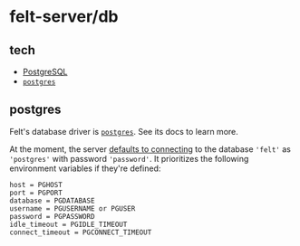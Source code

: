 # felt-server/db

## tech

- [PostgreSQL](https://www.postgresql.org)
- [`postgres`](https://github.com/porsager/postgres)

## postgres

Felt's database driver is [`postgres`](https://github.com/porsager/postgres).
See its docs to learn more.

At the moment, the server [defaults to connecting](../db/postgres.ts)
to the database `'felt'` as `'postgres'` with password `'password'`.
It prioritizes the following environment variables if they're defined:

```
host = PGHOST
port = PGPORT
database = PGDATABASE
username = PGUSERNAME or PGUSER
password = PGPASSWORD
idle_timeout = PGIDLE_TIMEOUT
connect_timeout = PGCONNECT_TIMEOUT
```
